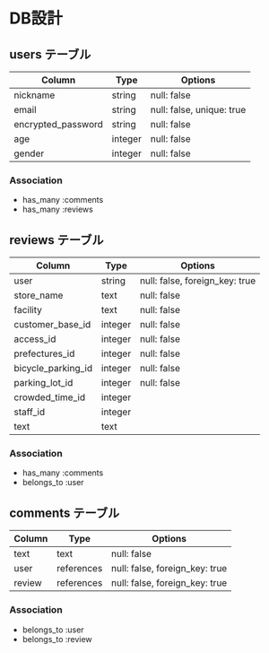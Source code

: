 # DB設計

## users テーブル

| Column             | Type    | Options                   |
| ------------------ | ------- | ------------------------- |
| nickname           | string  | null: false               |
| email              | string  | null: false, unique: true |
| encrypted_password | string  | null: false               |
| age                | integer | null: false               |
| gender             | integer | null: false               |

### Association

- has_many :comments
- has_many :reviews

## reviews テーブル

| Column             | Type       | Options                        |
| ------------------ | ---------- | ------------------------------ |
| user               | string     | null: false, foreign_key: true |
| store_name         | text       | null: false                    |
| facility           | text       | null: false                    |
| customer_base_id   | integer    | null: false                    |
| access_id          | integer    | null: false                    |
| prefectures_id     | integer    | null: false                    |
| bicycle_parking_id | integer    | null: false                    |
| parking_lot_id     | integer    | null: false                    |
| crowded_time_id    | integer    |                                |
| staff_id           | integer    |                                |
| text               | text       |                                |

### Association

- has_many :comments
- belongs_to :user

## comments テーブル

| Column    | Type       | Options                        |
| --------- | ---------- | ------------------------------ |
| text      | text       | null: false                    |
| user      | references | null: false, foreign_key: true |
| review    | references | null: false, foreign_key: true |

### Association

- belongs_to :user
- belongs_to :review
